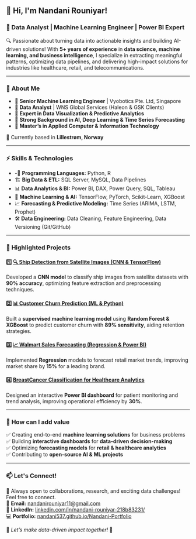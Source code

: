 ## 👋 Hi, I'm Nandani Rouniyar!  
### 🚀 Data Analyst | Machine Learning Engineer | Power BI Expert   

🔍 Passionate about turning data into actionable insights and building AI-driven solutions! With **5+ years of experience** in **data science, machine learning, and business intelligence**, I specialize in extracting meaningful patterns, optimizing data pipelines, and delivering high-impact solutions for industries like healthcare, retail, and telecommunications.

---

### 📌 **About Me**  
- 🔹 **Senior Machine Learning Engineer** | Vyobotics Pte. Ltd, Singapore  
- 🔹 **Data Analyst** | WNS Global Services (Haleon & GSK Clients)  
- 🔹 **Expert in Data Visualization & Predictive Analytics**  
- 🔹 **Strong Background in AI, Deep Learning & Time Series Forecasting**  
- 🔹 **Master’s in Applied Computer & Information Technology**  

📍 Currently based in **Lillestrøm, Norway**  

---

### ⚡ **Skills & Technologies**

- -📝 **Programming Languages:** Python, R
- 🏗 **Big Data & ETL:** SQL Server, MySQL, Data Pipelines
- 📊 **Data Analytics & BI:** Power BI, DAX, Power Query, SQL, Tableau
- 🧠 **Machine Learning & AI:** TensorFlow, PyTorch, Scikit-Learn, XGBoost
- 📈 **Forecasting & Predictive Modeling:** Time Series (ARIMA, LSTM, Prophet)
- 🛠 **Data Engineering:** Data Cleaning, Feature Engineering, Data Versioning (Git/GitHub)

---

### 🚀 **Highlighted Projects**

#### 1️⃣ [🔍 Ship Detection from Satellite Images (CNN & TensorFlow)](https://github.com/nandani537/Ship-Detection) 
Developed a **CNN model** to classify ship images from satellite datasets with **90% accuracy**, optimizing feature extraction and preprocessing techniques. 

#### 2️⃣ [📊 Customer Churn Prediction (ML & Python)](https://github.com/nandani537/vodafone-churn-prediction) 
Built a **supervised machine learning model** using **Random Forest & XGBoost** to predict customer churn with **89% sensitivity**, aiding retention strategies. 

#### 3️⃣ [📈 Walmart Sales Forecasting (Regression & Power BI)](https://github.com/nandani537/Walmart-Sales-Forecasting-New) 
Implemented **Regression** models to forecast retail market trends, improving market share by **15%** for a leading brand. 

#### 4️⃣ [ BreastCancer Classification for Healthcare Analytics](https://github.com/nandani537/Breast-Cancer-Classification)
Designed an interactive **Power BI dashboard** for patient monitoring and trend analysis, improving operational efficiency by **30%**.



---

### 🌟 **How can I add value**
✅ Creating end-to-end **machine learning solutions** for business problems  
✅ Building **interactive dashboards** for **data-driven decision-making**  
✅ Optimizing **forecasting models** for **retail & healthcare analytics**  
✅ Contributing to **open-source AI & ML projects**  

---

### 📫 **Let's Connect!**
💬 Always open to collaborations, research, and exciting data challenges! Feel free to connect.  
📩 **Email:** nandanirouniyar11@gmail.com  
🔗 **LinkedIn:** [linkedin.com/in/nandani-rouniyar-218b83231/](https://www.linkedin.com/in/nandani-rouniyar-218b83231/)  
💻 **Portfolio:** [nandani537.github.io/Nandani-Portfolio](https://nandani537.github.io/Nandani-Portfolio)  

🌟 *Let’s make data-driven impact together!* 🚀
